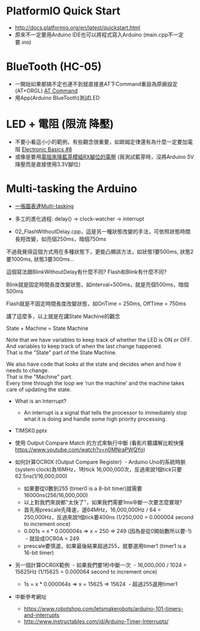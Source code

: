 # PlatformIO Quick Start
* http://docs.platformio.org/en/latest/quickstart.html
* 原來不一定要用Arduino IDE也可以將程式寫入Arduino (main.cpp不一定要.ino)

# BlueTooth (HC-05)
* 一開始如果都搞不定也連不到就直接進AT下Command重設為原廠設定 (AT+ORGL) [AT Command](http://www.linotux.ch/arduino/HC-0305_serial_module_AT_commamd_set_201104_revised.pdf)
* 用App(Arduino BlueTooth)測試LED

# LED + 電阻 (限流 降壓)
* 不要小看這小小的範例，有些觀念很重要，如歐姆定律還有為什麼一定要加電阻 [Electronic Basics #8](https://www.youtube.com/watch?v=Qlayua3yjuE)
* 或像是要用[電阻來降藍芽模組RX腳位的電壓](https://swf.com.tw/?p=705) (我測試藍芽時，沒將Arduino 5V降壓而是直接使用3.3V腳位)

# Multi-tasking the Arduino
* [一張圖表達Multi-tasking](https://s3.amazonaws.com/learn-production/guides/images/000/000/799/medium800/368px-One_man_band__CDV_by_Knox__c1865.JPG?1448301986)

* 多工的進化過程: delay() -> clock-watcher -> interrupt

* 02_FlashWithoutDelay.cpp，這是另一種狀態改變的手法，可依照狀態時間長短改變，如亮個250ms，暗個750ms

不過我覺得這個方式用在多種狀態下，更能凸顯該方法，如狀態1要500ms, 狀態2要1000ms, 狀態3要300ms...

這個寫法跟BlinkWithoutDelay有什麼不同? Flash和Blink有什麼不同?

Blink就是固定時間長度改變狀態，如interval=500ms，就是亮個500ms，暗個500ms

Flash就是不固定時間長度改變狀態，如OnTime = 250ms, OffTime = 750ms

講了這麼多，以上就是在講State Machine的觀念

  State + Machine = State Machine

   Note that we have variables to keep track of whether the LED is ON or OFF.
   And variables to keep track of when the last change happened.   
   That is the "State" part of the State Machine.  

   We also have code that looks at the state and decides when and how it needs to change.  
   That is the "Machine" part.  
   Every time through the loop we ‘run the machine’ and the machine takes care of updating the state.
  
* What is an Interrupt?
  - An interrupt is a signal that tells the processor to immediately stop what it is doing and handle some high priority processing.  
  
* TIMSK0.pptx

* 使用 Output Compare Match 的方式來執行中斷 (看影片聽講解比較快懂 https://www.youtube.com/watch?v=n0MNraPWQYo)

* 如何計算OCR0X (Output Compare Register)
  - Arduino Uno的系統時脈(system clock)為16MHz，1秒tick 16,000,000次，反過來說1個tick只要62.5ns(1/16,000,000)
  - 如果要從0數到255 (timer0 is a 8-bit timer)就需要16000ns(256/16,000,000)
  - 以上對我們來說都"太快了"，如果我們需要1ms中斷一次要怎麼實現?
  - 首先用prescale先降速，選64MHz，16,000,000Hz / 64 = 250,000Hz，反過來說1個tick要400ns (1/250,000 = 0.000004 second to increment once)
  - 0.001s = x * 0.000004s => x = 250 => 249 (因為是從0開始數所以要-1)
  - 就設成OCR0A = 249
  - prescale要慎選，如果最後結果超過255，就要選用timer1 (timer1 is a 16-bit timer)

* 另一個計算OCR0X範例
  - 如果我們要1秒中斷一次
  - 16,000,000 / 1024 = 15625Hz (1/15625 = 0.000064 second to increment once)
  - 1s = x * 0.000064s => x = 15625 => 15624
  - 超過255選用timer1

* 中斷參考網址
  - https://www.robotshop.com/letsmakerobots/arduino-101-timers-and-interrupts
  - http://www.instructables.com/id/Arduino-Timer-Interrupts/
